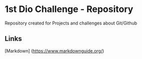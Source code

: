 # 1st Dio Challenge - Repository
Repository created for Projects and challenges about Git/Github

## Links
[Markdown] (https://www.markdownguide.org/)
